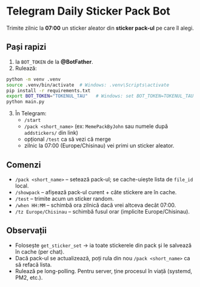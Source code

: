 # Telegram Daily Sticker Pack Bot

Trimite zilnic la **07:00** un sticker aleator din **sticker pack-ul** pe care îl alegi.

## Pași rapizi
1. Ia `BOT_TOKEN` de la **@BotFather**.
2. Rulează:
```bash
python -m venv .venv
source .venv/bin/activate  # Windows: .venv\Scripts\activate
pip install -r requirements.txt
export BOT_TOKEN="TOKENUL_TAU"   # Windows: set BOT_TOKEN=TOKENUL_TAU
python main.py
```
3. În Telegram:
   - `/start`
   - `/pack <short_name>` (ex: `MemePackByJohn` sau numele după `addstickers/` din link)
   - opțional `/test` ca să vezi că merge
   - zilnic la 07:00 (Europe/Chisinau) vei primi un sticker aleator.

## Comenzi
- `/pack <short_name>` – setează pack-ul; se cache-uiește lista de `file_id` local.
- `/showpack` – afișează pack-ul curent + câte stickere are în cache.
- `/test` – trimite acum un sticker random.
- `/when HH:MM` – schimbă ora zilnică dacă vrei altceva decât 07:00.
- `/tz Europe/Chisinau` – schimbă fusul orar (implicite Europe/Chisinau).

## Observații
- Folosește `get_sticker_set` → ia toate stickerele din pack și le salvează în cache (per chat).
- Dacă pack-ul se actualizează, poți rula din nou `/pack <short_name>` ca să refacă lista.
- Rulează pe long-polling. Pentru server, ține procesul în viață (systemd, PM2, etc.).

